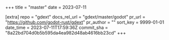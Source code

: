 +++
title = "master"
date = 2023-07-11

[extra]
repo = "gdext"
docs_rel_url = "gdext/master/godot"
pr_url = "https://github.com/godot-rust/gdext"
pr_author = ""
sort_key = 9999-01-01
date_time = 2023-07-11T17:59:36Z
commit_sha = "8a22bd704d0b5b595da4ea982d48ab4616bb23cd"
+++


